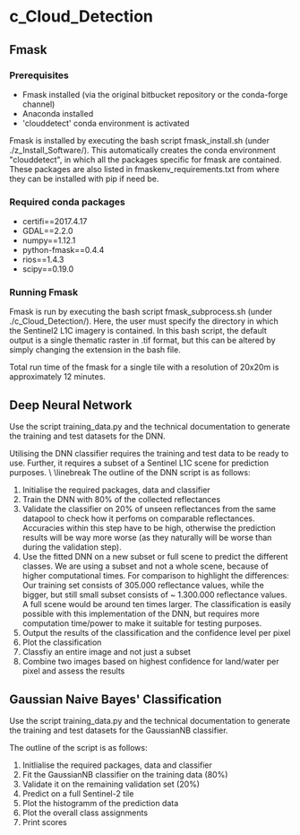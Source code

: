 # c_Cloud_Detection
## Fmask
### Prerequisites
* Fmask installed (via the original bitbucket repository or the conda-forge channel)
* Anaconda installed
* 'clouddetect' conda environment is activated 

Fmask is installed by executing the bash script fmask_install.sh (under ./z_Install_Software/). This 
automatically creates the conda environment "clouddetect", in which all the packages specific for fmask are 
  contained. These packages are also listed in fmaskenv_requirements.txt from where they can be installed with pip
   if need be. 
  

### Required conda packages
* certifi==2017.4.17
* GDAL==2.2.0
* numpy==1.12.1
* python-fmask==0.4.4
* rios==1.4.3
* scipy==0.19.0

### Running Fmask  
Fmask is run by executing the bash script fmask_subprocess.sh (under ./c_Cloud_Detection/). Here, the 
 user must specify the directory in which the Sentinel2 L1C imagery is contained.
 In this bash script, the default output is a single thematic raster in .tif format, but this 
  can be altered by simply changing the extension in the bash file. 

Total run time of the fmask for a single tile with a resolution of 20x20m is approximately 12 minutes.


## Deep Neural Network

Use the script training_data.py and the technical documentation to generate the training and test datasets for the DNN.

Utilising the DNN classifier requires the training and test data to be ready to use. Further, it requires a subset of a Sentinel L1C scene for prediction purposes. \\ \linebreak
The outline of the DNN script is as follows:

1. Initialise the required packages, data and classifier
2. Train the DNN with 80% of the collected reflectances
3. Validate the classifier on 20% of unseen reflectances from the same datapool to check how it perfoms on comparable reflectances. Accuracies within this step have to be high, otherwise the prediction results will be way more worse (as they naturally will be worse than during the validation step).
4. Use the fitted DNN on a new subset or full scene to predict the different classes. We are using a subset and not a whole scene, because of higher computational times. For comparison to highlight the differences: Our training set consists of 305.000 reflectance values, while the bigger, but still small subset consists of \~ 1.300.000 reflectance values. A full scene would be around ten times larger. The classification is easily possible with this implementation of the DNN, but requires more computation time/power to make it suitable for testing purposes.
5. Output the results of the classification and the confidence level per pixel
6. Plot the classification
7. Classfiy an entire image and not just a subset
8. Combine two images based on highest confidence for land/water per pixel and assess the results


## Gaussian Naive Bayes' Classification

Use the script training_data.py and the technical documentation to generate the training and test datasets for the GaussianNB classifier.

The outline of the script is as follows:

1. Initlialise the required packages, data and classifier
2. Fit the GaussianNB classifier on the training data (80%)
3. Validate it on the remaining validation set (20%)
4. Predict on a full Sentinel-2 tile
5. Plot the histogramm of the prediction data
7. Plot the overall class assignments
8. Print scores
